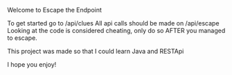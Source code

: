 Welcome to Escape the Endpoint

To get started go to /api/clues
All api calls should be made on /api/escape
Looking at the code is considered cheating, only do so AFTER you managed to escape.

This project was made so that I could learn Java and RESTApi

I hope you enjoy!
